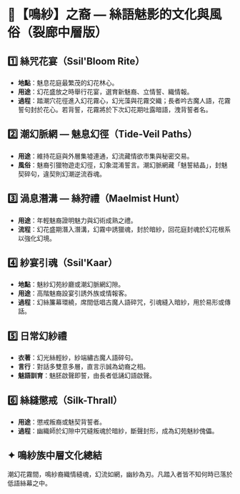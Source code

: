 
# 🫧【鳴紗】之裔 — 絲語魅影的文化與風俗（裂廊中層版）

## 1️⃣ 絲咒花宴（Ssil'Bloom Rite）
- **地點**：魅息花庭最繁茂的幻花林心。
- **用途**：幻花盛放之時舉行花宴，選育新魅裔、立情誓、織情報。
- **過程**：踏潮穴花徑進入幻花霧心，幻光藻與花霧交織；長者吟古魔人語，花霧誓句封於花心。若背誓，花霧將於下次幻花期吐露暗語，洩背誓者名。

## 2️⃣ 潮幻脈網 — 魅息幻徑（Tide-Veil Paths）
- **用途**：維持花庭與外層集墟連通，幻流藏情欲市集與秘密交易。
- **風俗**：魅裔引獵物遊走幻徑，幻象混淆誓言。潮幻脈網藏「魅誓結晶」，封魅契碎句，違契則幻潮逆流吞魂。

## 3️⃣ 渦息潛溝 — 絲狩禮（Maelmist Hunt）
- **用途**：年輕魅裔證明魅力與幻術成熟之禮。
- **流程**：幻花盛期潛入潛溝，幻霧中誘獵魂，封於暗紗，回花庭封魂於幻花根系以強化幻境。

## 4️⃣ 紗宴引魂（Ssil'Kaar）
- **地點**：魅紗幻苑紗廳或潮幻脈網幻隙。
- **用途**：高階魅裔設宴引誘外族或情報客。
- **過程**：幻絲簾幕環繞，席間低唱古魔人語碎咒，引魂縫入暗紗，用於易形或傳話。

## 5️⃣ 日常幻紗禮
- **衣著**：幻光絲輕紗，紗端繡古魔人語碎句。
- **言行**：對話多雙意多層，直言示誠為幼裔之相。
- **魅語訓育**：魅胚啟聲即誓，由長者低誦幻語啟聲。

## 6️⃣ 絲縫懲戒（Silk-Thrall）
- **用途**：懲戒叛裔或魅契背誓者。
- **過程**：幽織師於幻隙中咒縫叛魂於暗紗，斷聲封形，成為幻苑魅紗傀儡。

## ✦ 鳴紗族中層文化總結
潮幻花霧間，鳴紗裔織情縫魂，幻流如網，幽紗為刃。凡踏入者皆不知何時已落於低語絲幕之中。
